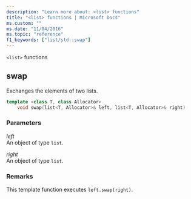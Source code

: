 ```yaml
---
description: "Learn more about: <list> functions"
title: "<list> functions | Microsoft Docs"
ms.custom: ""
ms.date: "11/04/2016"
ms.topic: "reference"
f1_keywords: ["list/std::swap"]
---
```

`<list>` functions

## <a name="swap"></a> swap

Exchanges the elements of two lists.

```cpp
template <class T, class Allocator>
    void swap(list<T, Allocator>& left, list<T, Allocator>& right)
```

### Parameters

*left*\
An object of type `list`.

*right*\
An object of type `list`.

### Remarks

This template function executes `left.swap(right)`.
